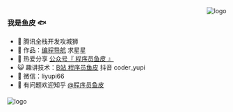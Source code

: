 

<img src="https://github-readme-stats.vercel.app/api?username=liyupi&show_icons=true" alt="logo" align="right" style="margin-bottom: 20px;" />

### 我是鱼皮 🐟

- 🐧 腾讯全栈开发攻城狮
- 🏡 作品：<a href="https://www.code-nav.cn" target="_blank">编程导航</a> 求星星
- 🌱 热爱分享 <a href="" target="_blank">公众号『 程序员鱼皮 』</a>
- 😺 趣讲技术：<a href="https://space.bilibili.com/12890453" target="_blank">B站 程序员鱼皮</a> 抖音 coder_yupi
- 💬 微信：liyupi66
- 🤔 有问题欢迎知乎 <a href="https://www.zhihu.com/people/yupi-31-97" target="_blank">@程序员鱼皮</a>

<p style="margin-top: 20px;">
  <img src="https://github-profile-trophy.vercel.app/?username=liyupi&theme=flat&column=7" alt="logo" align="center" style="margin: auto;"/>
</p>

